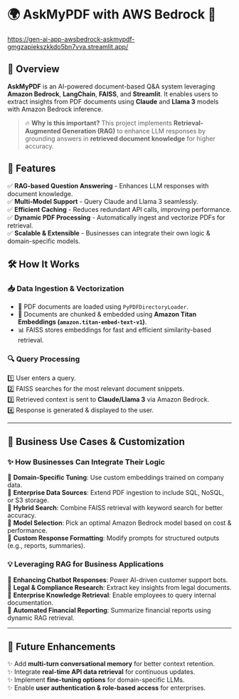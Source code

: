 # 🌍 AskMyPDF with AWS Bedrock 🚀

https://gen-ai-app-awsbedrock-askmypdf-gmgzapiekszkkdo5bn7vva.streamlit.app/

## 📌 Overview
**AskMyPDF** is an AI-powered document-based Q&A system leveraging **Amazon Bedrock**, **LangChain**, **FAISS**, and **Streamlit**. It enables users to extract insights from PDF documents using **Claude** and **Llama 3** models with Amazon Bedrock inference.

> 🔥 **Why is this important?** This project implements **Retrieval-Augmented Generation (RAG)** to enhance LLM responses by grounding answers in **retrieved document knowledge** for higher accuracy.

## 🌟 Features
✅ **RAG-based Question Answering** - Enhances LLM responses with document knowledge.  
✅ **Multi-Model Support** - Query Claude and Llama 3 seamlessly.  
✅ **Efficient Caching** - Reduces redundant API calls, improving performance.  
✅ **Dynamic PDF Processing** - Automatically ingest and vectorize PDFs for retrieval.  
✅ **Scalable & Extensible** - Businesses can integrate their own logic & domain-specific models.

## 🛠️ How It Works
### 📥 Data Ingestion & Vectorization
- 📂 PDF documents are loaded using `PyPDFDirectoryLoader`.
- 🔄 Documents are chunked & embedded using **Amazon Titan Embeddings (`amazon.titan-embed-text-v1`)**.
- 📊 FAISS stores embeddings for fast and efficient similarity-based retrieval.

### 🔍 Query Processing
1️⃣ User enters a query.  
2️⃣ FAISS searches for the most relevant document snippets.  
3️⃣ Retrieved context is sent to **Claude/Llama 3** via Amazon Bedrock.  
4️⃣ Response is generated & displayed to the user.  

---

## 🏢 Business Use Cases & Customization
### ✨ **How Businesses Can Integrate Their Logic**
🔹 **Domain-Specific Tuning**: Use custom embeddings trained on company data.  
🔹 **Enterprise Data Sources**: Extend PDF ingestion to include SQL, NoSQL, or S3 storage.  
🔹 **Hybrid Search**: Combine FAISS retrieval with keyword search for better accuracy.  
🔹 **Model Selection**: Pick an optimal Amazon Bedrock model based on cost & performance.  
🔹 **Custom Response Formatting**: Modify prompts for structured outputs (e.g., reports, summaries).  

### 💡 **Leveraging RAG for Business Applications**
📌 **Enhancing Chatbot Responses**: Power AI-driven customer support bots.  
📌 **Legal & Compliance Research**: Extract key insights from legal documents.  
📌 **Enterprise Knowledge Retrieval**: Enable employees to query internal documentation.  
📌 **Automated Financial Reporting**: Summarize financial reports using dynamic RAG retrieval.  

---

## 🔮 Future Enhancements
✨ Add **multi-turn conversational memory** for better context retention.  
✨ Integrate **real-time API data retrieval** for continuous updates.  
✨ Implement **fine-tuning options** for domain-specific LLMs.  
✨ Enable **user authentication & role-based access** for enterprises.  
